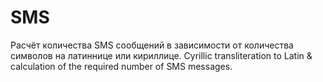 # SMS
Расчёт количества SMS сообщений в зависимости от количества символов на латиннице или кириллице.
Cyrillic transliteration to Latin & calculation of the required number of SMS messages.
